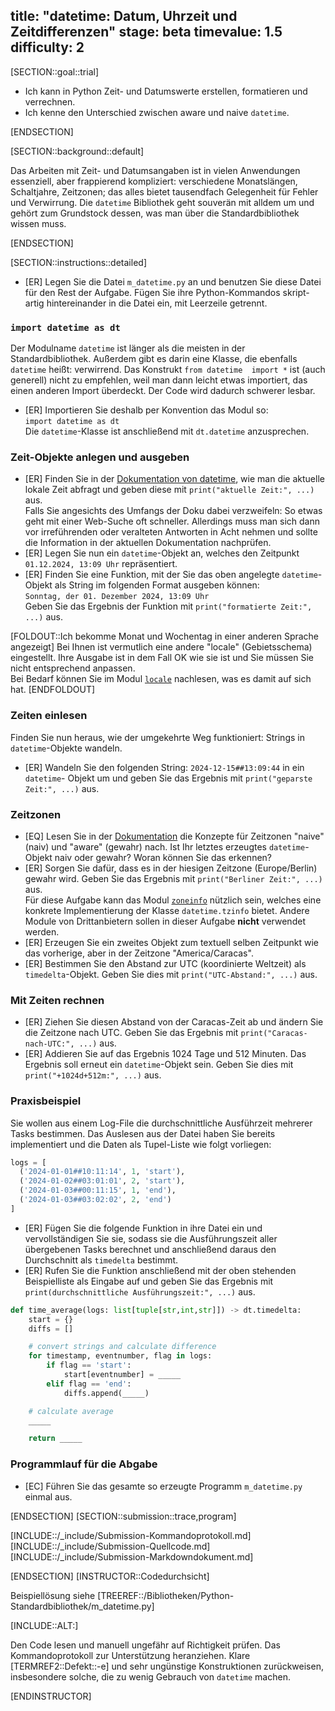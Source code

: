 title: "datetime: Datum, Uhrzeit und Zeitdifferenzen"
stage: beta
timevalue: 1.5
difficulty: 2
---
[SECTION::goal::trial]

- Ich kann in Python Zeit- und Datumswerte erstellen, formatieren und verrechnen.
- Ich kenne den Unterschied zwischen aware und naive `datetime`.

[ENDSECTION]

[SECTION::background::default]

Das Arbeiten mit Zeit- und Datumsangaben ist in vielen Anwendungen essenziell, aber frappierend kompliziert:
verschiedene Monatslängen, Schaltjahre, Zeitzonen; 
das alles bietet tausendfach Gelegenheit für Fehler und Verwirrung.
Die `datetime` Bibliothek geht souverän mit alldem um und gehört zum Grundstock dessen,
was man über die Standardbibliothek wissen muss. 

[ENDSECTION]

[SECTION::instructions::detailed]

- [ER] Legen Sie die Datei `m_datetime.py` an und benutzen Sie diese Datei für den Rest der Aufgabe. 
  Fügen Sie ihre Python-Kommandos skript-artig hintereinander in die Datei ein, mit Leerzeile getrennt.

### `import datetime as dt`

Der Modulname `datetime` ist länger als die meisten in der Standardbibliothek. Außerdem gibt es 
darin eine Klasse, die ebenfalls `datetime` heißt: verwirrend. Das Konstrukt `from datetime 
import *` ist (auch generell) nicht zu empfehlen, weil man dann leicht etwas importiert, das 
einen anderen Import überdeckt. Der Code wird dadurch schwerer lesbar.

- [ER] Importieren Sie deshalb per Konvention das Modul so:  
  `import datetime as dt`  
  Die `datetime`-Klasse ist anschließend mit `dt.datetime` anzusprechen.

### Zeit-Objekte anlegen und ausgeben

- [ER] Finden Sie in der [Dokumentation von datetime](https://docs.python.org/3/library/datetime.html),
  wie man die aktuelle lokale Zeit abfragt und geben diese mit `print("aktuelle Zeit:", ...)` aus.  
  Falls Sie angesichts des Umfangs der Doku dabei verzweifeln:
  So etwas geht mit einer Web-Suche oft schneller. Allerdings muss man sich dann vor irreführenden 
  oder veralteten Antworten in Acht nehmen und sollte die Information in der aktuellen 
  Dokumentation nachprüfen.
- [ER] Legen Sie nun ein `datetime`-Objekt an, welches den Zeitpunkt `01.12.2024, 13:09 Uhr` 
  repräsentiert.
- [ER] Finden Sie eine Funktion, mit der Sie das oben angelegte `datetime`-Objekt als String im 
  folgenden Format ausgeben können:  
  `Sonntag, der 01. Dezember 2024, 13:09 Uhr`  
  Geben Sie das Ergebnis der Funktion mit `print("formatierte Zeit:", ...)` aus.

[FOLDOUT::Ich bekomme Monat und Wochentag in einer anderen Sprache angezeigt]
Bei Ihnen ist vermutlich eine andere "locale" (Gebietsschema) eingestellt. 
Ihre Ausgabe ist in dem Fall OK wie sie ist und Sie müssen Sie nicht entsprechend anpassen.  
Bei Bedarf können Sie im Modul [`locale`](https://docs.python.org/3/library/locale.html) 
nachlesen, was es damit auf sich hat.
[ENDFOLDOUT]

### Zeiten einlesen

Finden Sie nun heraus, wie der umgekehrte Weg funktioniert: Strings in `datetime`-Objekte wandeln.

- [ER] Wandeln Sie den folgenden String: `2024-12-15##13:09:44` in ein `datetime`- Objekt um und 
  geben Sie das Ergebnis mit `print("geparste Zeit:", ...)` aus.

### Zeitzonen

- [EQ] Lesen Sie in der [Dokumentation](https://docs.python.org/3/library/datetime.html) die 
  Konzepte für Zeitzonen "naive" (naiv) und "aware" (gewahr) nach. Ist Ihr letztes erzeugtes 
  `datetime`-Objekt naiv oder gewahr? Woran können Sie das erkennen?
- [ER] Sorgen Sie dafür, dass es in der hiesigen Zeitzone (Europe/Berlin) gewahr wird. Geben Sie 
  das Ergebnis mit `print("Berliner Zeit:", ...)` aus.  
  Für diese Aufgabe kann das Modul [`zoneinfo`](https://docs.python.org/3/library/zoneinfo.html#module-zoneinfo)
  nützlich sein, welches eine konkrete Implementierung der Klasse `datetime.tzinfo` bietet. 
  Andere Module von Drittanbietern sollen in dieser Aufgabe **nicht** verwendet werden.
- [ER] Erzeugen Sie ein zweites Objekt zum textuell selben Zeitpunkt wie das vorherige, aber in der 
  Zeitzone "America/Caracas".
- [ER] Bestimmen Sie den Abstand zur UTC (koordinierte Weltzeit) als `timedelta`-Objekt. Geben 
  Sie dies mit `print("UTC-Abstand:", ...)` aus.

### Mit Zeiten rechnen

- [ER] Ziehen Sie diesen Abstand von der Caracas-Zeit ab und ändern Sie die Zeitzone nach UTC. 
  Geben Sie das Ergebnis mit `print("Caracas-nach-UTC:", ...)` aus.
- [ER] Addieren Sie auf das Ergebnis 1024 Tage und 512 Minuten. Das Ergebnis soll erneut ein 
  `datetime`-Objekt sein. Geben Sie dies mit `print("+1024d+512m:", ...)` aus.

### Praxisbeispiel

Sie wollen aus einem Log-File die durchschnittliche Ausführzeit mehrerer Tasks bestimmen. Das 
Auslesen aus der Datei haben Sie bereits implementiert und die Daten als Tupel-Liste wie folgt 
vorliegen:

```python
logs = [
  ('2024-01-01##10:11:14', 1, 'start'),
  ('2024-01-02##03:01:01', 2, 'start'),
  ('2024-01-03##00:11:15', 1, 'end'),
  ('2024-01-03##03:02:02', 2, 'end')
]
```

- [ER] Fügen Sie die folgende Funktion in ihre Datei ein und vervollständigen Sie sie, sodass sie 
  die Ausführungszeit aller übergebenen Tasks berechnet und anschließend daraus den Durchschnitt 
  als `timedelta` bestimmt.
- [ER] Rufen Sie die Funktion anschließend mit der oben stehenden Beispielliste als Eingabe auf 
  und geben Sie das Ergebnis mit `print(durchschnittliche Ausführungszeit:", ...)` aus.

```python
def time_average(logs: list[tuple[str,int,str]]) -> dt.timedelta:
    start = {}
    diffs = []

    # convert strings and calculate difference
    for timestamp, eventnumber, flag in logs:
        if flag == 'start':
            start[eventnumber] = _____
        elif flag == 'end':
            diffs.append(_____)

    # calculate average
    _____

    return _____
```

### Programmlauf für die Abgabe

- [EC] Führen Sie das gesamte so erzeugte Programm `m_datetime.py` einmal aus.

[ENDSECTION]
[SECTION::submission::trace,program]

[INCLUDE::/_include/Submission-Kommandoprotokoll.md]
[INCLUDE::/_include/Submission-Quellcode.md]
[INCLUDE::/_include/Submission-Markdowndokument.md]

[ENDSECTION]
[INSTRUCTOR::Codedurchsicht]

Beispiellösung siehe [TREEREF::/Bibliotheken/Python-Standardbibliothek/m_datetime.py]

[INCLUDE::ALT:]

Den Code lesen und manuell ungefähr auf Richtigkeit prüfen.
Das Kommandoprotokoll zur Unterstützung heranziehen.
Klare [TERMREF2::Defekt::-e] und sehr ungünstige Konstruktionen zurückweisen,
insbesondere solche, die zu wenig Gebrauch von `datetime` machen.

[ENDINSTRUCTOR]
